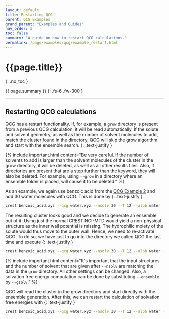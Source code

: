 ```yaml
---
layout: default
title: Restarting QCG
parent: QCG Examples
grand_parent: "Examples and Guides"
nav_order: 5
toc: false
summary: "A guide on how to restart QCG calculations."
permalink: /page/examples/qcg/example_restart.html
---
```


# {{page.title}}
{: .no_toc }

{{ page.summary }}
{: .fs-6 .fw-300 }

---

## Restarting QCG calculations

QCG has a restart functionality. If, for example, a `grow` directory is present from a 
previous QCG calculation, it will be read automatically. If the solute and solvent geometry, 
as well as the number of solvent molecules to add, match the cluster found in the directory, 
QCG will skip the grow algorithm and start with the ensemble search.
{: .text-justify }

{% include important.html content="Be very careful. If the number of solvents to add is larger than the solvent molecules of the cluster in the grow directory, it will be deleted, as well as all other results files. Also, if directories are present that are a step further than the keyword, they will also be deleted. For example, using `--grow` in a directory where an ensemble folder is placed, will cause it to be deleted." %}

As an example, we again use benzoic acid from the [QCG Example 2](../qcg/example_2.html) and add 30 water molecules with QCG.
This is done by
{: .text-justify }

```bash
crest benzoic_acid.xyz --qcg water.xyz --nsolv 30 --T 12 --alpb water
```


The resulting cluster looks good and we decide to generate an ensemble out of it. 
Using just the normal CREST NCI-MTD would yield a non-physical structure as the inner 
wall potential is missing. The hydrophilic moiety of the solute would thus move to the 
outer wall. Hence, we need to re-activate QCG. To do so, we have just to go into the 
directory we called QCG the last time and execute
{: .text-justify }

```bash
crest benzoic_acid.xyz --qcg water.xyz --nsolv 30 --T 12 --alpb water --ensemble
```

{% include important.html content="It's important that the input structures and the number of solvent that are given after `--nsolv` are matching the data in the `grow` directory. All other settings can be changed. Also, a solvation free energy computation can be done by substituting `--ensemble` by `--gsolv`." %}


QCG will read the cluster in the grow directory and start directly with the ensemble generation. After this, we can restart the calculation of solvation free energies with
{: .text-justify }

```bash
crest benzoic_acid.xyz --qcg water.xyz --nsolv 30 --T 12 --alpb water --gsolv
```
